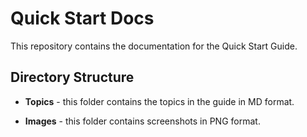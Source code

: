 # Quick Start Docs

This repository contains the documentation for the Quick Start Guide.

## Directory Structure
* __Topics__ - this folder contains the topics in the guide in MD format. 

* __Images__ - this folder contains screenshots in PNG format.
